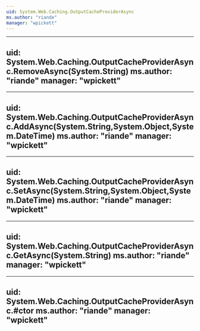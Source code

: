 ```yaml
---
uid: System.Web.Caching.OutputCacheProviderAsync
ms.author: "riande"
manager: "wpickett"
---
```


---
uid: System.Web.Caching.OutputCacheProviderAsync.RemoveAsync(System.String)
ms.author: "riande"
manager: "wpickett"
---

---
uid: System.Web.Caching.OutputCacheProviderAsync.AddAsync(System.String,System.Object,System.DateTime)
ms.author: "riande"
manager: "wpickett"
---

---
uid: System.Web.Caching.OutputCacheProviderAsync.SetAsync(System.String,System.Object,System.DateTime)
ms.author: "riande"
manager: "wpickett"
---

---
uid: System.Web.Caching.OutputCacheProviderAsync.GetAsync(System.String)
ms.author: "riande"
manager: "wpickett"
---

---
uid: System.Web.Caching.OutputCacheProviderAsync.#ctor
ms.author: "riande"
manager: "wpickett"
---

